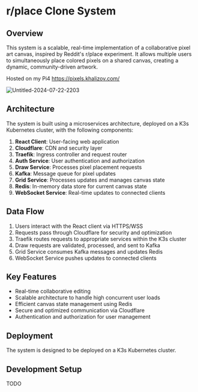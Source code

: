 # r/place Clone System

## Overview

This system is a scalable, real-time implementation of a collaborative pixel art canvas, inspired by Reddit's r/place experiment. It allows multiple users to simultaneously place colored pixels on a shared canvas, creating a dynamic, community-driven artwork.

Hosted on my Pi4 https://pixels.khalizov.com/

![Untitled-2024-07-22-2203](https://github.com/user-attachments/assets/4aa36f43-9dc0-4e7d-86ce-7d9183ff74f5)


## Architecture

The system is built using a microservices architecture, deployed on a K3s Kubernetes cluster, with the following components:

1. **React Client**: User-facing web application
2. **Cloudflare**: CDN and security layer
3. **Traefik**: Ingress controller and request router
4. **Auth Service**: User authentication and authorization
5. **Draw Service**: Processes pixel placement requests
6. **Kafka**: Message queue for pixel updates
7. **Grid Service**: Processes updates and manages canvas state
8. **Redis**: In-memory data store for current canvas state
9. **WebSocket Service**: Real-time updates to connected clients

## Data Flow

1. Users interact with the React client via HTTPS/WSS
2. Requests pass through Cloudflare for security and optimization
3. Traefik routes requests to appropriate services within the K3s cluster
4. Draw requests are validated, processed, and sent to Kafka
5. Grid Service consumes Kafka messages and updates Redis
6. WebSocket Service pushes updates to connected clients

## Key Features

- Real-time collaborative editing
- Scalable architecture to handle high concurrent user loads
- Efficient canvas state management using Redis
- Secure and optimized communication via Cloudflare
- Authentication and authorization for user management

## Deployment

The system is designed to be deployed on a K3s Kubernetes cluster.

## Development Setup

TODO
